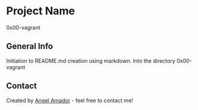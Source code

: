 # Project Name
0x00-vagrant

## General Info
Initiation to README.md creation using markdown. Into the directory 0x00-vagrant

## Contact
Created by [Angel Amador](mailto:2542@holbertonschool.com) - feel free to contact me!

